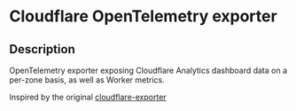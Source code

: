 # Cloudflare OpenTelemetry exporter

## Description

OpenTelemetry exporter exposing Cloudflare Analytics dashboard data on a per-zone basis, as well as Worker metrics.

Inspired by the original [cloudflare-exporter](https://github.com/lablabs/cloudflare-exporter)
